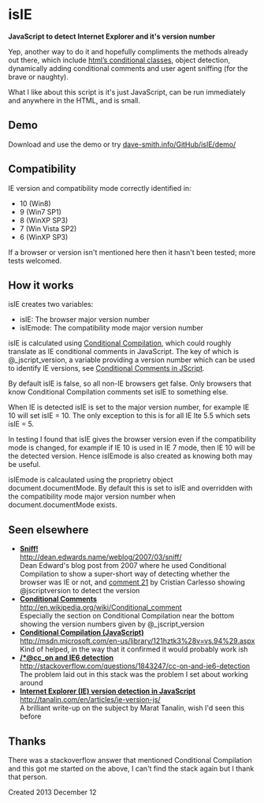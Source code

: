 isIE
====
**JavaScript to detect Internet Explorer and it's version number**

Yep, another way to do it and hopefully compliments the methods already out there, which include [html’s conditional classes](http://www.paulirish.com/2008/conditional-stylesheets-vs-css-hacks-answer-neither/), object detection, dynamically adding conditional comments and user agent sniffing (for the brave or naughty).

What I like about this script is it's just JavaScript, can be run immediately and anywhere in the HTML, and is small.

Demo
----
Download and use the demo or try <a href="http://dave-smith.info/GitHub/isIE/demo/">dave-smith.info/GitHub/isIE/demo/</a>

Compatibility
-------------

IE version and compatibility mode correctly identified in:
* 10 (Win8)
* 9 (Win7 SP1)
* 8 (WinXP SP3)
* 7 (Win Vista SP2)
* 6 (WinXP SP3)

If a browser or version isn't mentioned here then it hasn't been tested; more tests welcomed.


How it works
------------

isIE creates two variables:
* isIE: The browser major version number
* isIEmode: The compatibility mode major version number

isIE is calculated using [Conditional Compilation](http://msdn.microsoft.com/en-us/library/121hztk3%28v=vs.94%29.aspx), which could roughly translate as IE conditional comments in JavaScript. The key of which is @_jscript_version, a variable providing a version number which can be used to identify IE versions, see [Conditional Comments in JScript](http://en.wikipedia.org/wiki/Conditional_comment#Conditional_comments_in_JScript).

By default isIE is false, so all non-IE browsers get false. Only browsers that know Conditional Compilation comments set isIE to something else.

When IE is detected isIE is set to the major version number, for example IE 10 will set isIE = 10. The only exception to this is for all IE lte 5.5 which sets isIE = 5.

In testing I found that isIE gives the browser version even if the compatibility mode is changed, for example if IE 10 is used in IE 7 mode, then IE 10 will be the detected version. Hence isIEmode is also created as knowing both may be useful.

isIEmode is calcaulated using the proprietry object document.documentMode. By default this is set to isIE and overridden with the compatibility mode major version number when document.documentMode exists.

Seen elsewhere
--------------

* <a href="http://dean.edwards.name/weblog/2007/03/sniff/"><strong>Sniff!</strong><br/>http://dean.edwards.name/weblog/2007/03/sniff/</a><br />Dean Edward's blog post from 2007 where he used Conditional Compilation to show a super-short way of detecting whether the browser was IE or not, and <a href="http://dean.edwards.name/weblog/2007/03/sniff/#comment83590">comment 21</a> by Cristian Carlesso showing @jscriptversion to detect the version
* <a href="http://en.wikipedia.org/wiki/Conditional_comment#Conditional_comments_in_JScript"><strong>Conditional Comments</strong><br />http://en.wikipedia.org/wiki/Conditional_comment</a><br />Especially the section on Conditional Compilation near the bottom showing the version numbers given by @_jscript_version
* <a href="http://msdn.microsoft.com/en-us/library/121hztk3%28v=vs.94%29.aspx"><strong>Conditional Compilation (JavaScript)</strong><br />http://msdn.microsoft.com/en-us/library/121hztk3%28v=vs.94%29.aspx</a><br />Kind of helped, in the way that it confirmed it would probably work ish
* <a href="http://stackoverflow.com/questions/1843247/cc-on-and-ie6-detection"><strong>/*@cc_on and IE6 detection</strong><br />http://stackoverflow.com/questions/1843247/cc-on-and-ie6-detection</a><br />The problem laid out in this stack was the problem I set about working around
* <a href="http://tanalin.com/en/articles/ie-version-js/">**Internet Explorer (IE) version detection in JavaScript**<br />http://tanalin.com/en/articles/ie-version-js/</a><br />A brilliant write-up on the subject by Marat Tanalin, wish I'd seen this before


Thanks
------

There was a stackoverflow answer that mentioned Conditional Compilation and this got me started on the above, I can't find the stack again but I thank that person.


Created 2013 December 12
